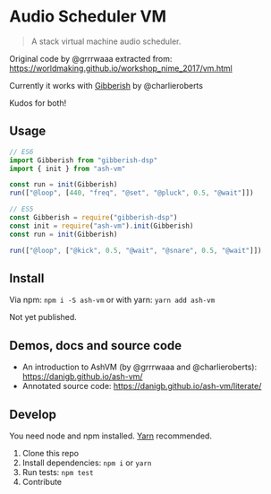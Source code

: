 # Audio Scheduler VM

> A stack virtual machine audio scheduler.

Original code by @grrrwaaa extracted from:
https://worldmaking.github.io/workshop_nime_2017/vm.html

Currently it works with [Gibberish](https://github.com/charlieroberts/Gibberish) by @charlieroberts

Kudos for both!

## Usage

```js
// ES6
import Gibberish from "gibberish-dsp"
import { init } from "ash-vm"

const run = init(Gibberish)
run(["@loop", [440, "freq", "@set", "@pluck", 0.5, "@wait"]])
```


```js
// ES5
const Gibberish = require("gibberish-dsp")
const init = require("ash-vm").init(Gibberish)
const run = init(Gibberish)

run(["@loop", ["@kick", 0.5, "@wait", "@snare", 0.5, "@wait"]])
```

## Install

Via npm: `npm i -S ash-vm` or with yarn: `yarn add ash-vm`

Not yet published.

## Demos, docs and source code

- An introduction to AshVM (by @grrrwaaa and @charlieroberts): https://danigb.github.io/ash-vm/
- Annotated source code: https://danigb.github.io/ash-vm/literate/

## Develop

You need node and npm installed. [Yarn](https://yarnpkg.com/en/docs/install) recommended.

1. Clone this repo
2. Install dependencies: `npm i` or `yarn`
3. Run tests: `npm test`
4. Contribute
